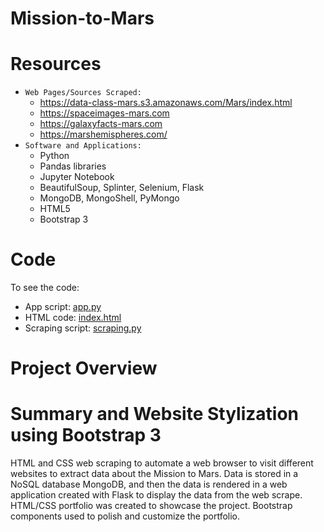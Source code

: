 # Mission-to-Mars

# Resources
* `Web Pages/Sources Scraped:`
  - https://data-class-mars.s3.amazonaws.com/Mars/index.html
  - https://spaceimages-mars.com
  - https://galaxyfacts-mars.com
  - https://marshemispheres.com/
 * `Software and Applications:`
    - Python
    - Pandas libraries
    - Jupyter Notebook
    - BeautifulSoup, Splinter, Selenium, Flask 
    - MongoDB, MongoShell, PyMongo 
    - HTML5
    - Bootstrap 3
# Code
To see the code:
- App script: [app.py](https://github.com/g626s/Mission-to-Mars/blob/main/app.py)
- HTML code: [index.html](https://github.com/g626s/Mission-to-Mars/blob/main/templates/index.html)
- Scraping script: [scraping.py](https://github.com/g626s/Mission-to-Mars/blob/main/scraping.py)

# Project Overview

# Summary and Website Stylization using Bootstrap 3
HTML and CSS web scraping to automate a web browser to visit different websites to extract data about the Mission to Mars. Data is stored in a NoSQL database MongoDB, and then the data is rendered in a web application created with Flask to display the data from the web scrape. HTML/CSS portfolio was created to showcase the project. Bootstrap components used to polish and customize the portfolio. 
